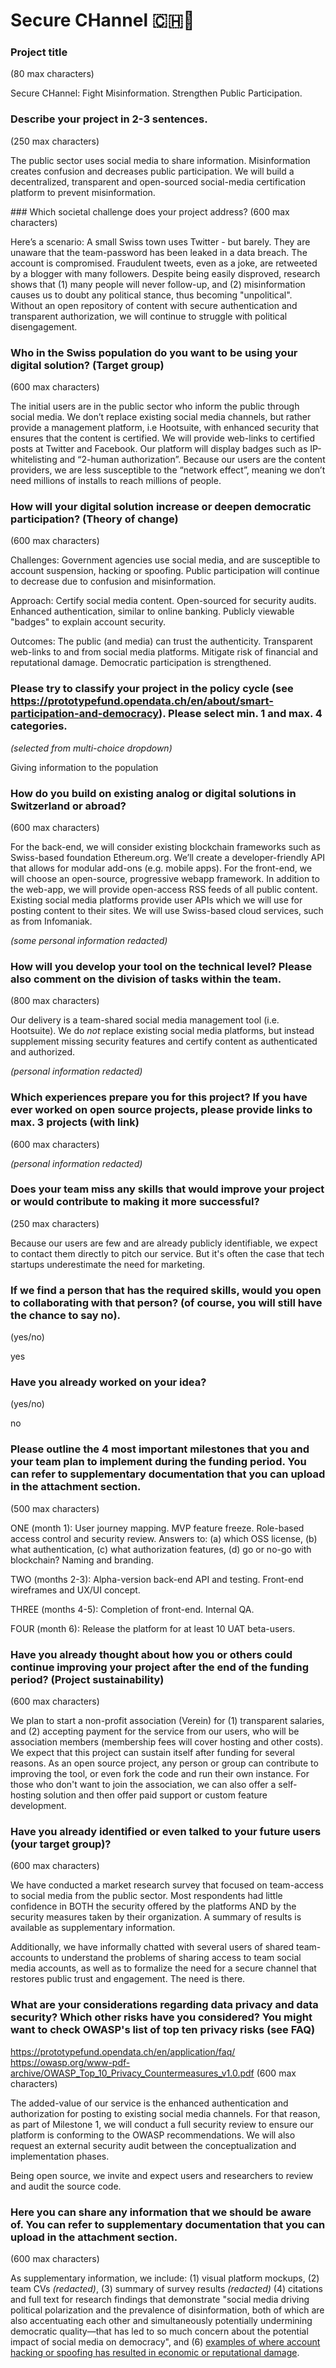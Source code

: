 # Secure CHannel 🇨🇭🔏

### Project title
(80 max characters)

Secure CHannel: Fight Misinformation. Strengthen Public Participation.

### Describe your project in 2-3 sentences.
(250 max characters)

The public sector uses social media to share information. Misinformation creates confusion and decreases public participation. We will build a decentralized, transparent and open-sourced social-media certification platform to prevent misinformation.

### Which societal challenge does your project address?
(600 max characters)

Here’s a scenario: A small Swiss town uses Twitter - but barely. They are unaware that the team-password has been leaked in a data breach. The account is compromised. Fraudulent tweets, even as a joke, are retweeted by a blogger with many followers. Despite being easily disproved, research shows that (1) many people will never follow-up, and (2) misinformation causes us to doubt any political stance, thus becoming "unpolitical". Without an open repository of content with secure authentication and transparent authorization, we will continue to struggle with political disengagement.

### Who in the Swiss population do you want to be using your digital solution? (Target group)
(600 max characters)

The initial users are in the public sector who inform the public through social media. We don’t replace existing social media channels, but rather provide a management platform, i.e Hootsuite, with enhanced security that ensures that the content is certified. We will provide web-links to certified posts at Twitter and Facebook. Our platform will display badges such as IP-whitelisting and “2-human authorization”. Because our users are the content providers, we are less susceptible to the “network effect”, meaning we don’t need millions of installs to reach millions of people.

### How will your digital solution increase or deepen democratic participation? (Theory of change)
(600 max characters)

Challenges: Government agencies use social media, and are susceptible to account suspension, hacking or spoofing. Public participation will continue to decrease due to confusion and misinformation.

Approach: Certify social media content. Open-sourced for security audits. Enhanced authentication, similar to online banking. Publicly viewable "badges" to explain account security.

Outcomes: The public (and media) can trust the authenticity. Transparent web-links to and from social media platforms. Mitigate risk of financial and reputational damage. Democratic participation is strengthened.

### Please try to classify your project in the policy cycle (see https://prototypefund.opendata.ch/en/about/smart-participation-and-democracy). Please select min. 1 and max. 4 categories.

*(selected from multi-choice dropdown)*

Giving information to the population

### How do you build on existing analog or digital solutions in Switzerland or abroad?
(600 max characters)

For the back-end, we will consider existing blockchain frameworks such as Swiss-based foundation Ethereum.org. We’ll create a developer-friendly API that allows for modular add-ons (e.g. mobile apps). For the front-end, we will choose an open-source, progressive webapp framework. In addition to the web-app, we will provide open-access RSS feeds of all public content. Existing social media platforms provide user APIs which we will use for posting content to their sites. We will use Swiss-based cloud services, such as from Infomaniak.

*(some personal information redacted)*


### How will you develop your tool on the technical level? Please also comment on the division of tasks within the team.
(800 max characters)

Our delivery is a team-shared social media management tool (i.e. Hootsuite). We do *not* replace existing social media platforms, but instead supplement missing security features and certify content as authenticated and authorized.

*(personal information redacted)*

### Which experiences prepare you for this project? If you have ever worked on open source projects, please provide links to max. 3 projects (with link)
(600 max characters)

*(personal information redacted)*

### Does your team miss any skills that would improve your project or would contribute to making it more successful?
(250 max characters)

Because our users are few and are already publicly identifiable, we expect to contact them directly to pitch our service. But it's often the case that tech startups underestimate the need for marketing.

### If we find a person that has the required skills, would you open to collaborating with that person? (of course, you will still have the chance to say no).
(yes/no)

yes

### Have you already worked on your idea?
(yes/no)

no

### Please outline the 4 most important milestones that you and your team plan to implement during the funding period. You can refer to supplementary documentation that you can upload in the attachment section.
(500 max characters)

ONE (month 1): User journey mapping. MVP feature freeze. Role-based access control and security review. Answers to: (a) which OSS license, (b) what authentication, (c) what authorization features, (d) go or no-go with blockchain? Naming and branding.

TWO (months 2-3): Alpha-version back-end API and testing. Front-end wireframes and UX/UI concept.

THREE (months 4-5): Completion of front-end. Internal QA.

FOUR (month 6): Release the platform for at least 10 UAT beta-users.

### Have you already thought about how you or others could continue improving your project after the end of the funding period? (Project sustainability)
(600 max characters)

We plan to start a non-profit association (Verein) for (1) transparent salaries, and (2) accepting payment for the service from our users, who will be association members (membership fees will cover hosting and other costs). We expect that this project can sustain itself after funding for several reasons. As an open source project, any person or group can contribute to improving the tool, or even fork the code and run their own instance. For those who don't want to join the association, we can also offer a self-hosting solution and then offer paid support or custom feature development.

### Have you already identified or even talked to your future users (your target group)?
(600 max characters)

We have conducted a market research survey that focused on team-access to social media from the public sector. Most respondents had little confidence in BOTH the security offered by the platforms AND by the security measures taken by their organization. A summary of results is available as supplementary information.

Additionally, we have informally chatted with several users of shared team-accounts to understand the problems of sharing access to team social media accounts, as well as to formalize the need for a secure channel that restores public trust and engagement. The need is there.

### What are your considerations regarding data privacy and data security? Which other risks have you considered? You might want to check OWASP's list of top ten privacy risks (see FAQ)
https://prototypefund.opendata.ch/en/application/faq/
https://owasp.org/www-pdf-archive/OWASP_Top_10_Privacy_Countermeasures_v1.0.pdf
(600 max characters)

The added-value of our service is the enhanced authentication and authorization for posting to existing social media channels. For that reason, as part of Milestone 1, we will conduct a full security review to ensure our platform is conforming to the OWASP recommendations. We will also request an external security audit between the conceptualization and implementation phases.

Being open source, we invite and expect users and researchers to review and audit the source code.

### Here you can share any information that we should be aware of. You can refer to supplementary documentation that you can upload in the attachment section.
(600 max characters)

As supplementary information, we include:
(1) visual platform mockups,
(2) team CVs *(redacted)*,
(3) summary of survey results *(redacted)*
(4) citations and full text for research findings that demonstrate "social media driving political polarization and the prevalence of disinformation, both of which are also accentuating each other and simultaneously potentially undermining democratic quality—that has led to so much concern about the potential impact of social media on democracy", and
(6) [examples of where account hacking or spoofing has resulted in economic or reputational damage](https://github.com/philshem/secure-channel/blob/master/social_media_risks.md).
